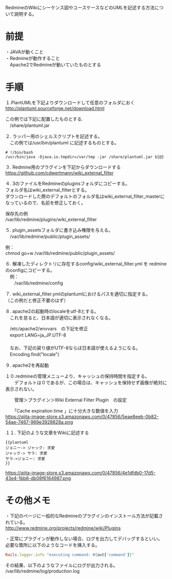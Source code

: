 RedmineのWikiにシーケンス図やユースケースなどのUMLを記述する方法について説明する。  
  
# 前提  
・JAVAが動くこと  
・Redmineが動作すること  
　Apache2でRedmineが動いていたものとする  
  
# 手順  
１.PlantUMLを下記よりダウンロードして任意のフォルダにおく  
http://plantuml.sourceforge.net/download.html  
  
この例では下記に配置したものとする.  
　/share/plantuml.jar  
  
２. ラッパー用のシェルスクリプトを記述する。  
　この例では/usr/bin/plantuml に記述するものとする。  
  
```
# !/bin/bash
/usr/bin/java -Djava.io.tmpdir=/var/tmp -jar /share/plantuml.jar ${@}
```  
  
３.  Redmine用のプラグインを下記からダウンロードする  
https://github.com/cdwertmann/wiki_external_filter  
  
４. 3のファイルをRedmineのpluginsフォルダにコピーする。  
フォルダ名はwiki_external_filterとする。  
ダウンロードした際のデフォルトのフォルダ名はwiki_external_filter_masterになっているので、名前を修正しておく。  
  
保存先の例  
/var/lib/redmine/plugins/wiki_external_filter  
  
５. plugin_assetsフォルダに書き込み権限を与える。  
　/var/lib/redmine/public/plugin_assets/  
  
例：  
chmod go+w /var/lib/redmine/public/plugin_assets/  
  
６. 解凍したディレクトリに存在するconfig/wiki_external_filter.yml を redmineのconfigにコピーする。  
　例：  
　　/var/lib/redmine/config  
  
７. wiki_external_filter.ymlのplantumlにおけるパスを適切に指定する。  
（この例だと修正不要のはず）  
  
  
８. apache2の起動時のlocaleをutf-8とする。  
　これを怠ると、日本語が適切に表示されなくなる。  
  
　/etc/apache2/envvars　の下記を修正  
　export LANG=ja_JP.UTF-8  
　  
　なお、下記の戻り値がUTF-8ならば日本語が使えるようになる。  
　Encoding.find("locale")  
  
９. apache2を再起動  
  
１０.redmineの管理メニューより、キャッシュの保持時間を指定する。  
　　デフォルトは０であるが、この場合は、キャッシュを保持せず画像が絶対に表示されない。  
  
　　管理＞プラグイン＞Wiki External Filter Plugin　の設定  
  
　　「Cache expiration time 」に十分大きな数値を入力  
https://qiita-image-store.s3.amazonaws.com/0/47856/5eae8eeb-0b82-54ae-7467-969e3928628a.png  
  
１１. 下記のような文章をWikiに記述する  
  
```
{{plantuml
ジョニー-> ジャック: 求愛
ジャック-> サラ: 求愛
サラ->ジョニー: 求愛
}}
```  
  
https://qiita-image-store.s3.amazonaws.com/0/47856/4e1dfdb0-17d5-43e4-1bb6-db08f6164987.png  
  
# その他メモ  
・下記のページに一般的なRedmineのプラグインのインストール方法が記載されている。  
http://www.redmine.org/projects/redmine/wiki/Plugins  
  
・正常にプラグインが動作しない場合、ログを出力してデバッグするといい。  
必要な箇所に以下のようなコードを挿入する。  
  
```rb
Rails.logger.info "executing command: #{out['command']}"
```  
  
その結果、以下のようなファイルにログが出力される。  
/var/lib/redmine/log/production.log  
